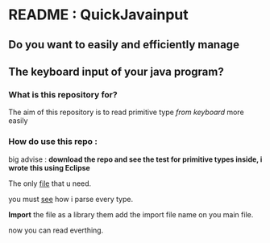# README : QuickJavainput #

## Do you want to easily and efficiently manage
## The keyboard input of your java program?

### What is this repository for? ###

The aim of this repository is to read primitive type _from keyboard_ more easily
 
### How do use this repo : ###

big advise : **download the repo and see the test for primitive types inside, i wrote this using Eclipse**

The only [file](https://github.com/DanerSound/quickJavainput/blob/master/quickJavainput/src/base/IO.java) that u need.

you must [see](https://github.com/DanerSound/quickJavainput/blob/master/quickJavainput/src/base/TestQuickInput.java) how i parse every type.

**Import** the file as a library them add the import file name on you main file.

now you can read everthing.







  

